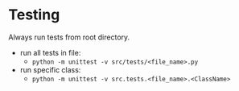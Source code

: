 # Testing

Always run tests from root directory.

- run all tests in file:
  - `python -m unittest -v src/tests/<file_name>.py`
- run specific class:
  - `python -m unittest -v src.tests.<file_name>.<ClassName>`